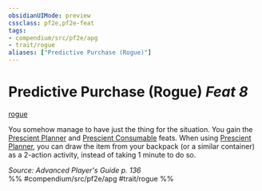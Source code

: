 ```yaml
---
obsidianUIMode: preview
cssclass: pf2e,pf2e-feat
tags:
- compendium/src/pf2e/apg
- trait/rogue
aliases: ["Predictive Purchase (Rogue)"]
---
```

# Predictive Purchase (Rogue)  *Feat 8*  
[rogue](../../rules/traits/rogue.md)  


You somehow manage to have just the thing for the situation. You gain the [Prescient Planner](prescient-planner-apg.md) and [Prescient Consumable](prescient-consumable-apg.md) feats. When using [Prescient Planner](prescient-planner-apg.md), you can draw the item from your backpack (or a similar container) as a 2-action activity, instead of taking 1 minute to do so.

*Source: Advanced Player's Guide p. 136*  
%% #compendium/src/pf2e/apg #trait/rogue %%